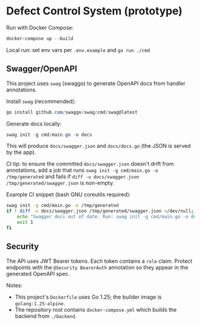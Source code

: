 # Defect Control System (prototype)

Run with Docker Compose:

```powershell
docker-compose up --build
```

Local run: set env vars per `.env.example` and `go run ./cmd`

Swagger/OpenAPI
----------------

This project uses `swag` (swaggo) to generate OpenAPI docs from handler annotations.

Install `swag` (recommended):

```powershell
go install github.com/swaggo/swag/cmd/swag@latest
```

Generate docs locally:

```powershell
swag init -g cmd/main.go -o docs
```

This will produce `docs/swagger.json` and `docs/docs.go` (the JSON is served by the app).

CI tip: to ensure the committed `docs/swagger.json` doesn't drift from annotations, add a job that runs `swag init -g cmd/main.go -o /tmp/generated` and fails if `diff -u docs/swagger.json /tmp/generated/swagger.json` is non-empty.

Example CI snippet (bash GNU coreutils required):

```bash
swag init -g cmd/main.go -o /tmp/generated
if ! diff -u docs/swagger.json /tmp/generated/swagger.json >/dev/null; then
	echo "Swagger docs out of date. Run: swag init -g cmd/main.go -o docs" >&2
	exit 1
fi
```

Security
--------

The API uses JWT Bearer tokens. Each token contains a `role` claim.
Protect endpoints with the `@Security BearerAuth` annotation so they appear in the generated OpenAPI spec.

Notes:
- This project's `Dockerfile` uses Go 1.25; the builder image is `golang:1.25-alpine`.
- The repository root contains `docker-compose.yml` which builds the backend from `./backend`.


